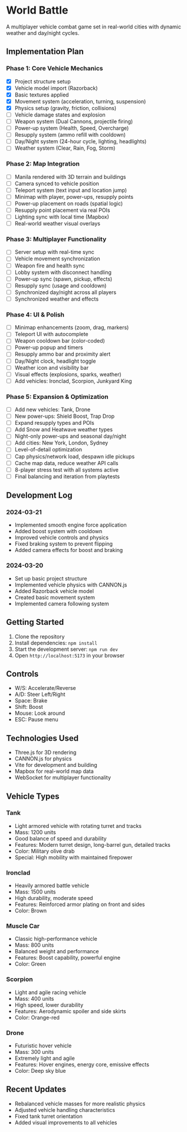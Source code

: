 # World Battle

A multiplayer vehicle combat game set in real-world cities with dynamic weather and day/night cycles.

## Implementation Plan

### Phase 1: Core Vehicle Mechanics
- [x] Project structure setup
- [x] Vehicle model import (Razorback)
- [x] Basic textures applied
- [x] Movement system (acceleration, turning, suspension)
- [x] Physics setup (gravity, friction, collisions)
- [ ] Vehicle damage states and explosion
- [ ] Weapon system (Dual Cannons, projectile firing)
- [ ] Power-up system (Health, Speed, Overcharge)
- [ ] Resupply system (ammo refill with cooldown)
- [ ] Day/Night system (24-hour cycle, lighting, headlights)
- [ ] Weather system (Clear, Rain, Fog, Storm)

### Phase 2: Map Integration
- [ ] Manila rendered with 3D terrain and buildings
- [ ] Camera synced to vehicle position
- [ ] Teleport system (text input and location jump)
- [ ] Minimap with player, power-ups, resupply points
- [ ] Power-up placement on roads (spatial logic)
- [ ] Resupply point placement via real POIs
- [ ] Lighting sync with local time (Mapbox)
- [ ] Real-world weather visual overlays

### Phase 3: Multiplayer Functionality
- [ ] Server setup with real-time sync
- [ ] Vehicle movement synchronization
- [ ] Weapon fire and health sync
- [ ] Lobby system with disconnect handling
- [ ] Power-up sync (spawn, pickup, effects)
- [ ] Resupply sync (usage and cooldown)
- [ ] Synchronized day/night across all players
- [ ] Synchronized weather and effects

### Phase 4: UI & Polish
- [ ] Minimap enhancements (zoom, drag, markers)
- [ ] Teleport UI with autocomplete
- [ ] Weapon cooldown bar (color-coded)
- [ ] Power-up popup and timers
- [ ] Resupply ammo bar and proximity alert
- [ ] Day/Night clock, headlight toggle
- [ ] Weather icon and visibility bar
- [ ] Visual effects (explosions, sparks, weather)
- [ ] Add vehicles: Ironclad, Scorpion, Junkyard King

### Phase 5: Expansion & Optimization
- [ ] Add new vehicles: Tank, Drone
- [ ] New power-ups: Shield Boost, Trap Drop
- [ ] Expand resupply types and POIs
- [ ] Add Snow and Heatwave weather types
- [ ] Night-only power-ups and seasonal day/night
- [ ] Add cities: New York, London, Sydney
- [ ] Level-of-detail optimization
- [ ] Cap physics/network load, despawn idle pickups
- [ ] Cache map data, reduce weather API calls
- [ ] 8-player stress test with all systems active
- [ ] Final balancing and iteration from playtests

## Development Log

### 2024-03-21
- Implemented smooth engine force application
- Added boost system with cooldown
- Improved vehicle controls and physics
- Fixed braking system to prevent flipping
- Added camera effects for boost and braking

### 2024-03-20
- Set up basic project structure
- Implemented vehicle physics with CANNON.js
- Added Razorback vehicle model
- Created basic movement system
- Implemented camera following system

## Getting Started

1. Clone the repository
2. Install dependencies: `npm install`
3. Start the development server: `npm run dev`
4. Open `http://localhost:5173` in your browser

## Controls

- W/S: Accelerate/Reverse
- A/D: Steer Left/Right
- Space: Brake
- Shift: Boost
- Mouse: Look around
- ESC: Pause menu

## Technologies Used

- Three.js for 3D rendering
- CANNON.js for physics
- Vite for development and building
- Mapbox for real-world map data
- WebSocket for multiplayer functionality

## Vehicle Types

### Tank
- Light armored vehicle with rotating turret and tracks
- Mass: 1200 units
- Good balance of speed and durability
- Features: Modern turret design, long-barrel gun, detailed tracks
- Color: Military olive drab
- Special: High mobility with maintained firepower

### Ironclad
- Heavily armored battle vehicle
- Mass: 1500 units
- High durability, moderate speed
- Features: Reinforced armor plating on front and sides
- Color: Brown

### Muscle Car
- Classic high-performance vehicle
- Mass: 800 units
- Balanced weight and performance
- Features: Boost capability, powerful engine
- Color: Green

### Scorpion
- Light and agile racing vehicle
- Mass: 400 units
- High speed, lower durability
- Features: Aerodynamic spoiler and side skirts
- Color: Orange-red

### Drone
- Futuristic hover vehicle
- Mass: 300 units
- Extremely light and agile
- Features: Hover engines, energy core, emissive effects
- Color: Deep sky blue

## Recent Updates
- Rebalanced vehicle masses for more realistic physics
- Adjusted vehicle handling characteristics
- Fixed tank turret orientation
- Added visual improvements to all vehicles 